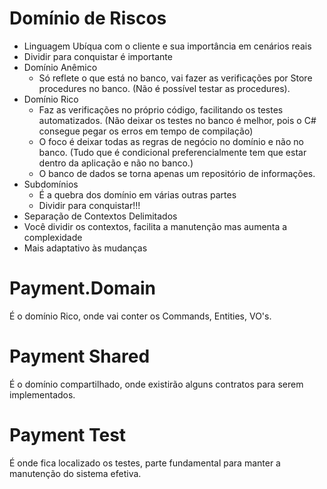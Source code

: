 # Domínio de Riscos

- Linguagem Ubíqua com o cliente e sua importância em cenários reais
- Dividir para conquistar é importante
- Domínio Anêmico
  - Só reflete o que está no banco, vai fazer as verificações por Store procedures no banco. (Não é possível testar as procedures).
- Domínio Rico
  - Faz as verificações no próprio código, facilitando os testes automatizados. (Não deixar os testes no banco é melhor, pois o C# consegue pegar os erros em tempo de compilação)
  - O foco é deixar todas as regras de negócio no domínio e não no banco. (Tudo que é condicional preferencialmente tem que estar dentro da aplicação e não no banco.)
  - O banco de dados se torna apenas um repositório de informações.
- Subdomínios
  - É a quebra dos domínio em várias outras partes
  - Dividir para conquistar!!!
- Separação de Contextos Delimitados
 - Você dividir os contextos, facilita a manutenção mas aumenta a complexidade
  - Mais adaptativo às mudanças
# Payment.Domain

É o domínio Rico, onde vai conter os Commands, Entities, VO's.

# Payment Shared

É o domínio compartilhado, onde existirão alguns contratos para serem implementados.

# Payment Test

É onde fica localizado os testes, parte fundamental para manter a manutenção do sistema efetiva.

  
